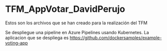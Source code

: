 # TFM_AppVotar_DavidPerujo
Estos son los archivos que se han creado para la realización del TFM

Se despliegue una pipeline en Azure Pipelines usando Kubernetes.
La aplicacion que se despliega es https://github.com/dockersamples/example-voting-app
